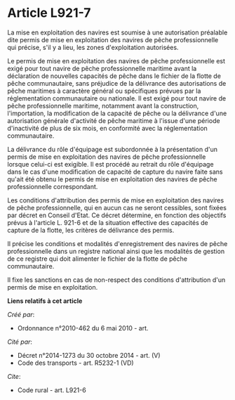 # Article L921-7

La mise en exploitation des navires est soumise à une autorisation préalable dite permis de mise en exploitation des navires
de pêche professionnelle qui précise, s'il y a lieu, les zones d'exploitation autorisées. 

Le permis de mise en exploitation des navires de pêche professionnelle est exigé pour tout navire de pêche professionnelle
maritime avant la déclaration de nouvelles capacités de pêche dans le fichier de la flotte de pêche communautaire, sans
préjudice de la délivrance des autorisations de pêche maritimes à caractère général ou spécifiques prévues par la
réglementation communautaire ou nationale. Il est exigé pour tout navire de pêche professionnelle maritime, notamment avant
la construction, l'importation, la modification de la capacité de pêche ou la délivrance d'une autorisation générale
d'activité de pêche maritime à l'issue d'une période d'inactivité de plus de six mois, en conformité avec la réglementation
communautaire. 

La délivrance du rôle d'équipage est subordonnée à la présentation d'un permis de mise en exploitation des navires de pêche
professionnelle lorsque celui-ci est exigible. Il est procédé au retrait du rôle d'équipage dans le cas d'une modification de
capacité de capture du navire faite sans qu'ait été obtenu le permis de mise en exploitation des navires de pêche
professionnelle correspondant. 

Les conditions d'attribution des permis de mise en exploitation des navires de pêche professionnelle, qui en aucun cas ne
seront cessibles, sont fixées par décret en Conseil d'Etat. Ce décret détermine, en fonction des objectifs prévus à l'article
L. 921-6 et de la situation effective des capacités de capture de la flotte, les critères de délivrance des permis. 

Il précise les conditions et modalités d'enregistrement des navires de pêche professionnelle dans un registre national ainsi
que les modalités de gestion de ce registre qui doit alimenter le fichier de la flotte de pêche communautaire. 

Il fixe les sanctions en cas de non-respect des conditions d'attribution d'un permis de mise en exploitation.

**Liens relatifs à cet article**

_Créé par_:

  - Ordonnance n°2010-462 du 6 mai 2010 - art.

_Cité par_:

  - Décret n°2014-1273 du 30 octobre 2014 - art. (V)
  - Code des transports - art. R5232-1 (VD)

_Cite_:

  - Code rural - art. L921-6
